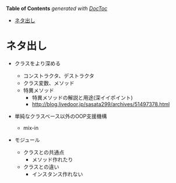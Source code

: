 <!-- START doctoc generated TOC please keep comment here to allow auto update -->
<!-- DON'T EDIT THIS SECTION, INSTEAD RE-RUN doctoc TO UPDATE -->
**Table of Contents**  *generated with [DocToc](http://doctoc.herokuapp.com/)*

- [ネタ出し](#ネタ出し)

<!-- END doctoc generated TOC please keep comment here to allow auto update -->

# ネタ出し

- クラスをより深める
  - コンストラクタ、デストラクタ
  - クラス変数、メソッド
  - 特異メソッド
    - 特異メソッドの解説と用途(深イイポイント)
    - http://blog.livedoor.jp/sasata299/archives/51497378.html

- 単純なクラスベース以外のOOP支援機構
  - mix-in

- モジュール
  - クラスとの共通点
    - メソッド作れたり
  - クラスとの違い
    - インスタンス作れない
